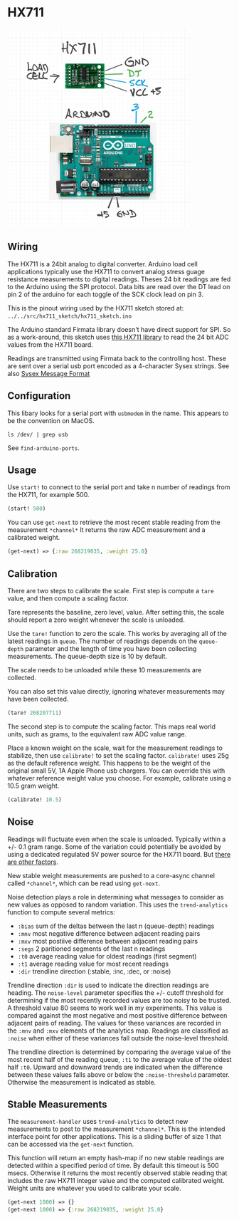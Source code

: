 # HX711


![](images/resized.jpg)

## Wiring

The HX711 is a 24bit analog to digital converter.  Arduino load cell
applications typically use the HX711 to convert analog stress guage
resistance measurements to digital readings.  Theses 24 bit readings
are fed to the Arduino using the SPI protocol.  Data bits are read
over the DT lead on pin 2 of the arduino for each toggle of the SCK
clock lead on pin 3.

This is the pinout wiring used by the HX711 sketch stored at: `../../src/hx711_sketch/hx711_sketch.ino`


The Arduino standard Firmata library doesn't have direct support for
SPI.  So as a work-around, this sketch uses [this HX711
library](https://github.com/bogde/HX711) to read the 24 bit ADC values
from the HX711 board.  

Readings are transmitted using Firmata back to the controlling host.  These are sent over a serial usb port encoded as a 4-character Sysex strings.  See also [Sysex Message Format](http://firmata.org/wiki/V2.2ProtocolDetails)  

## Configuration
This libary looks for a serial port with `usbmodem` in the name. This
appears to be the convention on MacOS.

``` shell
ls /dev/ | grep usb
```
See `find-arduino-ports`. 

## Usage

Use `start!` to connect to the serial port and take n number of readings from the HX711, for example 500.

``` clojure
(start! 500)
```

You can use `get-next` to retrieve the most recent stable reading from the measurement `*channel*`  It returns the raw ADC measurement and a calibrated weight.

``` clojure
(get-next) => {:raw 268219035, :weight 25.0}
```

## Calibration
There are two steps to calibrate the scale.  First step is compute a
`tare` value, and then compute a scaling factor.

Tare represents the baseline, zero level, value. After setting this,
the scale should report a zero weight whenever the scale is unloaded.

Use the `tare!` function to zero the scale.  This works by averaging
all of the latest readings in `queue`.  The number of readings depends
on the `queue-depth` parameter and the length of time you have been
collecting measurements. The queue-depth size is 10 by default. 

The scale needs to be unloaded while these 10 measurements are
collected. 

You can also set this value directly, ignoring whatever measurements
may have been collected.

``` clojure
(tare! 268207711)
```

The second step is to compute the scaling factor.  This maps real
world units, such as grams, to the equivalent raw ADC value range.

Place a known weight on the scale, wait for the measurement readings
to stabilize, then use `calibrate!` to set the scaling factor.
`calibrate!` uses 25g as the default reference weight.  This happens
to be the weight of the original small 5V, 1A Apple Phone usb
chargers.  You can override this with whatever reference weight value
you choose.  For example, calibrate using a 10.5 gram weight.

``` clojure
(calibrate! 10.5)
```

## Noise

Readings will fluctuate even when the scale is unloaded.  Typically
within a +/- 0.1 gram range.  Some of the variation could potentially
be avoided by using a dedicated regulated 5V power source for the
HX711 board.  But [there are other factors](https://forum.arduino.cc/index.php?topic=365107.0).

New stable weight measurements are pushed to a core-async channel called
`*channel*`, which can be read using `get-next`.

Noise detection plays a role in determining what messages to consider
as new values as opposed to random variation. This uses the
`trend-analytics` function to compute several metrics:

* `:bias` sum of the deltas between the last n (queue-depth) readings
* `:mnv`  most negative difference between adjacent reading pairs
* `:mxv`  most postiive difference between adjacent reading pairs
* `:segs` 2 paritioned segments of the last n readings
* `:t0`   average reading value for oldest readings (first segment)
* `:t1`   average reading value for most recent readings
* `:dir`  trendline direction (:stable, :inc, :dec, or :noise)

Trendline direction `:dir` is used to indicate the direction readings
are heading.  The `noise-level` parameter specifies the +/- cutoff
threshold for determining if the most recently recorded values are too
noisy to be trusted.  A threshold value 80 seems to work well in my
experiments.  This value is compared against the most negative and
most positive difference between adjacent pairs of reading.  The
values for these variances are recorded in the `:mnv` and `:mxv`
elements of the analytics map. Readings are classified as `:noise`
when either of these variances fall outside the noise-level threshold.

The trendline direction is determined by comparing the average value
of the most recent half of the reading queue, `:t1` to the average
value of the oldest half `:t0`.  Upward and downward trends are
indicated when the difference between these values falls above or
below the `:noise-threshold` parameter.  Otherwise the measurement is
indicated as stable.

## Stable Measurements
The `measurement-handler` uses `trend-analytics` to detect new
measurements to post to the measurement `*channel*`.  This is the
intended interface point for other applications. This is a sliding
buffer of size 1 that can be accessed via the `get-next` function.

This function will return an empty hash-map if no new stable readings
are detected within a specified period of time.  By default this
timeout is 500 msecs.  Otherwise it returns the most recently observed
stable reading that includes the raw HX711 integer value and the
computed calibrated weight.  Weight units are whatever you used to
calibrate your scale.

``` clojure
(get-next 1000) => {}
(get-next 1000) => {:raw 268219035, :weight 25.0}
```





